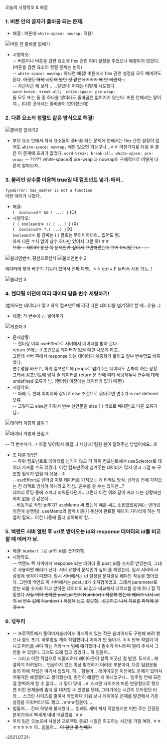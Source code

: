 오늘의 시행착오 & 해결

### 1. 버튼 안의 글자가 줄바꿈 되는 문제.
- 해결 :  버튼에 ```white-space: nowrap;``` 적용!

![버튼 안 줄바꿈 없애기](https://user-images.githubusercontent.com/60069112/126507869-91596100-a073-4051-b93b-a58cdbde3331.png)

- 시행착오:  
-- 버튼이나 버튼을 감싼 요소에 flex 관련 여러 설정을 주었으나 해결되지 않았다.(버튼을 감싼 요소의 정렬 문제는 논외)  
--  ```white-space: nowrap;``` 하나면 해결! 버튼에서 flex 관련 설정을 모두 빼버려도 된다.	~~이것도 어제 시도해 봤던 것 같은데ㅎㅎㅎ 왜 안 되었지...~~  
-- 차근차근 해 보자...  ...알았다! 어제는 이렇게 시도했다.    
```word-break: break-all;  white-space: pre-wrap;```  
둘 모두 또는 둘 중 하나를 넣더라도 줄바꿈은 없어지지 않는다. 버튼 안에서는 말이지... (다른 곳에서는 줄바꿈이 없어졌는데)  

### 2. 다른 요소의 정렬도 같은 방식으로 해결! 

![줄바꿈 없애기2](https://user-images.githubusercontent.com/60069112/126507920-e7896a7d-6c80-41c2-acf8-3ecb90b3a716.png)

- 부모 요소 안에서 자식 요소들이 줄바꿈 되는 문제에 한해서는 flex 관련 설정이 없어도 ```white-space: nowrap;``` 얘만 있으면 되는구나...ㅎㅎ 마찬가지로 다음 두 줄은 이 문제에 효과가 없었다.   ```word-break: break-all; white-space: pre-wrap;```
-- ????? white-space의 pre-wrap 과 nowrap이 구체적으로 어떻게 다른지 알아보자...  

### 3. 불리언 상수를 이용해 true일 때 컴포넌트 넣기-에러..
```TypeError: has_washer is not a function```  
이런 에러가 나왔다.  
- 해결:   
```{  boolean상수 && ( ...) }``` (O)    
- 시행착오:  
```{ ( boolean상수 )?.( ...) }``` (X)    
```{  boolean상수 ?.( ...) }```(X)    
```boolean상수``` 를 감싸는 (  ) 괄호는 무의미하더라...없어도 됨.  
아마 다른 수식 없이 상수 하나만 있어서 그런 듯! ㅎㅎ   
~~으아.... 데이터 통신 쪽 문제인가 싶어서 고민해봤는데 그게 아니었구나........~~  

![불리언변수_펑션으로인식](https://user-images.githubusercontent.com/60069112/126508058-9a28135e-2b57-4cb2-b94a-a2eff3adaa48.png)
![불리언변수 2](https://user-images.githubusercontent.com/60069112/126508082-bd4beaf0-484b-48a2-a4da-cb914953b004.png)

에디터에 찾아 바꾸기 기능이 있어서 진짜 다행...ㅎㅎ ctrl + F 눌러서 사용 가능..!  

![불리언 3](https://user-images.githubusercontent.com/60069112/126508119-9f81343a-fb50-41e4-802c-ba653c1632bf.png)

### 4. 렌더링 이전에 미리 데이터 담을 변수 세팅하기!  
(받아오는 데이터가 많고 하위 컴포넌트에 각각 다른 데이터를 넘겨줘야 할 때...유용...)  
- 해결: 각 변수에 ```?.``` 넣어주기  

![계층화 3](https://user-images.githubusercontent.com/60069112/126511041-49e5863f-fba5-43ac-a857-f236f7bcabc4.png)

- 문제상황:  
-- 렌더링 이후 useEffect로 서버에서 데이터를 받아 온다.  
return 문에는 if 조건으로 데이터가 있을 때만 나오게 하고..  
그런데 서버 쪽에서 response 되는 데이터가 계층화가 풀리고 일부 변수명도 바뀌었다.  
변수명을 바꾸고, 하위 컴포넌트에 props로 넘겨주는 데이터도 손봐야 하는 상황.  
그래서 컴포넌트에 넘겨 줄 데이터를 return 문 전에 미리 세팅해두니 변수에 대해 undefined 오류가 남.  (렌더링 이전에는 데이터가 없기 때문!)  
- 시행착오:  
-- 아래 두 번째 이미지와 같이 if else 조건으로 묶어주면 변수가 is not defined 오류.  
-- 그렇다고 else만 지워서 변수 선언문을 else { } 밖으로 빼내면 또 다른 오류가 남..  

![데이터 계층화 풀림 1](https://user-images.githubusercontent.com/60069112/126508215-641116e5-bdf8-430a-91de-65702cbbb414.png)

![데이터 계층화 풀림 2](https://user-images.githubusercontent.com/60069112/126510458-ab00bad6-2ab8-48bd-a340-2b575b277436.png)


-- 각 변수마다 ```.?``` 이걸 넣어줘서 해결...!  세상에! 팀원 분이 알려주신 방법이에요...!!!
- 또 다른 방법?  
-- 하위 컴포넌트로 데이터를 넘기지 않고 각 하위 컴포넌트에서 useSelector로 데이터 가져올 수도 있겠다. 이건 컴포넌트에 넘겨주는 데이터가 많지 않고 그걸 또 구분할 필요가 없을 때 유용...ㅎ  
--useEffect로 렌더링 이후 데이터를 가져오는 게 리액트 방식. 렌더링 전에 가져오는 건 리액트 방식이 아니라고 하심...꼼수를 쓸 수는 있지만...?  
데이터 로딩 중에 스피너 띄워둔다던가.. 그런데 이건 위와 같이 에러 나는 상황에선 의미 없을 것 같은데...   
--비동기로 작업 늦추기? useMemo 써 봤는데 얘를 써도 소용없었음(얘는 렌더링 이전에 실행됨). useMemo와 함께 비동기 통신이 완료될 때까지 기다리게 하는 작업이 필요... 이건 나중에 좀더 찾아봐야 함...  

### 5. 백엔드 서버 열린 후 url로 받아오는 id와 response 데이터의 id를 비교할 때 에러가 남.
- 해결:  ```Number( )```로 url의 id를 숫자화함.  
- 시행착오.  
-- 백엔드 쪽 서버에서 response 되는 데이터 중 post_id를 숫자로 받았는데, 그대로 사용하면 에러가 났다. 서버 요청이 문제인가 싶어 좀 헤맸는데, 임시 서버의 id 설정에 생각이 미쳤다.  임시 서버에서는 id 설정을 문자열로 해야만 작동을 했더랬다. 그런데 백엔드 쪽 서버에서는 post_id가 숫자형이었고. 그래서 parameter로 받는 id를 숫자화 하고 받아온 데이터의 id 값과 비교해서 데이터를 찾게 하니 잘 작동했다.~~사실 이미 숫자인 post_id 먼저 Number( ) 적용해 봤는데 에러가 나서 url의 id 변수 값에 Number( ) 적용해 보고 성공함.. 성공하고 나서 이유를 파악해 본 것ㅎㅎ~~

### 6. 넋두리
+ -- 프로젝트에서 풀이미지슬라이드 아래쪽에 있는 작은 슬라이드도 구현해 보려 했으나 중도 포기. 하루종일 계속 작업했더니 머리가 안 돌아가..ㅎㅎ 반복 작업이 아니고 머리를 써야 하는 거라ㅠㅠ 팀에 얘기했더니 필수가 아니라며 말려 주셔서 그만둘 수 있었다. 그래도 오래 잡고 있었다... 하 힘들어...   
-- 그리고 이전 작업으로 되돌리려다 레이아웃이 살짝 어긋난 걸 발견. 도저히...해결하기 어려웠다... 언급하지 않는 이상 발견하기 어려운 부분이라, 다른 팀원분들 동의 하에 작업은 여기서 접었다. 하... 힘들어... 레이아웃은 이전에도 문제가 있어서 어떻게든 해결했다고 생각했는데, 완전히 해결한 게 아니었구나... 일주일 안에 모든 걸 완벽하게 할 수 없다... 그 말이 맞네...ㅎ 스크린 사이즈에 따른 반응형으로 했으면 이런 문제들에 좀더 잘 대처할 수 있었을 텐데, 그러기에는 시간이 모자랐던 터라.... 스크린 사이즈를 줄여서 작업하다 키워 보니 레이아웃 문제를 발견해서 기존 설정을 지워버리기도 했고...ㅠㅠㅠ힘들어....  
+ 힘들어.... 진짜 하얗게 불태웠다.... 원래도 새벽 까지 작업했지만 이번 주는 긴장된 분위기에서 빡세게 내내 매달렸음. ㅎㅎ  
+ 우리 팀은 오늘로써 사실상 프로젝트 종료! 내일은 회고하는 시간을 가질 예정. ㅎㅎㅎㅎㅎㅎㅎ 하...힘들어.... ~~이 말만 몇 번째지~~  
  
-2021.07.21-
